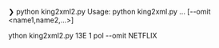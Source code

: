 ❯ python king2xml2.py
Usage: python king2xml.py <position> <source> <lang1> <lang2> ... [--omit <name1,name2,...>]


ython king2xml2.py 13E 1 pol --omit NETFLIX
